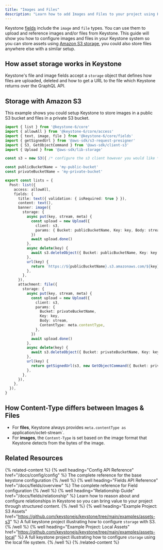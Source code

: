```yaml
---
title: "Images and Files"
description: "Learn how to add Images and Files to your project using Keystone’s Storage configuration"
---
```


Keystone [fields](../fields/overview) include the `image` and `file` types. You can use them to upload and reference images and/or files from Keystone. This guide will show you how to configure images and files in your Keystone system so you can store assets using [Amazon S3 storage](https://aws.amazon.com/s3/), you could also store files anywhere else with a similar setup.

## How asset storage works in Keystone

Keystone's file and image fields accept a `storage` object that defines how files are uploaded, deleted and how to get a URL to the file which Keystone returns over the GraphQL API.

## Storage with Amazon S3

This example shows you could setup Keystone to store images in a public S3 bucket and files in a private S3 bucket.

```typescript
import { list } from '@keystone-6/core'
import { allowAll } from '@keystone-6/core/access'
import { text, image, file } from '@keystone-6/core/fields'
import { getSignedUrl } from '@aws-sdk/s3-request-presigner'
import { S3, GetObjectCommand } from '@aws-sdk/client-s3'
import { Upload } from '@aws-sdk/lib-storage'

const s3 = new S3({ /* configure the s3 client however you would like */ })

const publicBucketName = 'my-public-bucket'
const privateBucketName = 'my-private-bucket'

export const lists = {
  Post: list({
    access: allowAll,
    fields: {
      title: text({ validation: { isRequired: true } }),
      content: text(),
      banner: image({
        storage: {
          async put(key, stream, meta) {
            const upload = new Upload({
              client: s3,
              params: { Bucket: publicBucketName, Key: key, Body: stream, ContentType: meta.contentType },
            })
            await upload.done()
          },
          async delete(key) {
            await s3.deleteObject({ Bucket: publicBucketName, Key: key })
          },
          url(key) {
            return `https://${publicBucketName}.s3.amazonaws.com/${key}`
          },
        },
      }),
      attachment: file({
        storage: {
          async put(key, stream, meta) {
            const upload = new Upload({
              client: s3,
              params: {
                Bucket: privateBucketName,
                Key: key,
                Body: stream,
                ContentType: meta.contentType,
              },
            })
            await upload.done()
          },
          async delete(key) {
            await s3.deleteObject({ Bucket: privateBucketName, Key: key })
          },
          url(key) {
            return getSignedUrl(s3, new GetObjectCommand({ Bucket: privateBucketName, Key: key }))
          },
        },
      }),
    },
  }),
}
```

## How Content-Type differs between Images & Files

- For **files**, Keystone always provides `meta.contentType as `application/octet-stream`.
- For **images**, the `Content-Type` is set based on the image format that Keystone detects from the bytes of the image.

## Related Resources

{% related-content %}
{% well  heading="Config API Reference" href="/docs/config/config" %}
The complete reference for the base keystone configuration
{% /well %}
{% well  heading="Fields API Reference" href="/docs/fields/overview" %}
The complete reference for Field configuration
{% /well %}
{% well  heading="Relationship Guide" href="/docs/fields/relationship" %}
Learn how to reason about and configure relationships in Keystone so you can bring value to your project through structured content.
{% /well %}
{% well  heading="Example Project: S3 Assets" href="https://github.com/keystonejs/keystone/tree/main/examples/assets-s3" %}
A full keystone project illustrating how to configure `storage` with S3.
{% /well %}
{% well  heading="Example Project: Local Assets" href="https://github.com/keystonejs/keystone/tree/main/examples/assets-local" %}
A full keystone project illustrating how to configure `storage` using the local file system.
{% /well %}
{% /related-content %}
